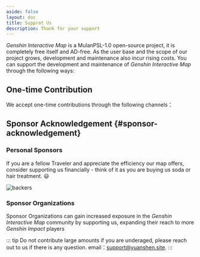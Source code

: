```yaml
---
aside: false
layout: doc
title: Supprot Us
description: Thank for your support
---
```


_Genshin Interactive Map_ is a MulanPSL-1.0 open-source project, it is completely free itself and AD-free.
As the user base and the scope of our project grows, development and maintenance also incur rising costs. You can support the development and maintenance of _Genshin Interactive Map_ through the following ways:

## One-time Contribution

We accept one-time contributions through the following channels：

<Coins />

## Sponsor Acknowledgement {#sponsor-acknowledgement}

### Personal Sponsors

If you are a fellow Traveler and appreciate the efficiency our map offers, consider supporting us financially - think of it as you are buying us soda or hair treatment. 😃

![backers](/imgs/common/backers_202347.png)

### Sponsor Organizations

Sponsor Organizations can gain increased exposure in the _Genshin Interactive Map_ community by supporting us, expanding their reach to more _Genshin Impact_ players

::: tip
Do not contribute large amounts if you are underaged, please reach out to us if there is any question. email：support@yuanshen.site.
:::
